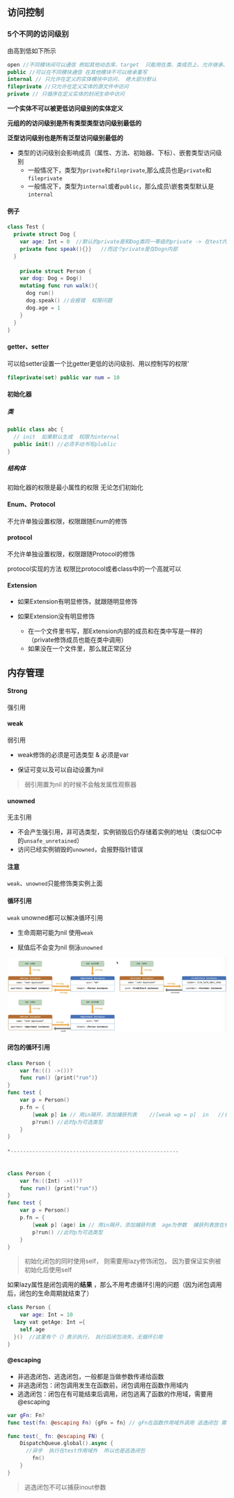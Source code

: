 ## 访问控制

### 5个不同的访问级别

由高到低如下所示

```swift
open //不同模块间可以通信 例如其他动态库，target  只能用在类、类成员上、允许继承、重写
public //可以在不同模块通信 在其他模块不可以继承重写
internal // 只允许在定义的实体模块中访问， 绝大部分默认
fileprivate //只允许在定义实体的源文件中访问 
private // 只循序在定义实体的封闭生命中访问    
```

**一个实体不可以被更低访问级别的实体定义**

**元组的的访问级别是所有类型类型访问级别最低的**

**泛型访问级别也是所有泛型访问级别最低的**

* 类型的访问级别会影响成员（属性、方法、初始器、下标）、嵌套类型访问级别
  * 一般情况下，类型为`private`和`fileprivate`,那么成员也是`private`和`fileprivate`
  * 一般情况下，类型为`internal`或者`public`，那么成员\嵌套类型默认是`internal `



#### 例子

```swift
class Test {
  private struct Dog {
    var age: Int = 0  //默认的private是和Dog类同一等级的private -> 在test内
    private func speak(){}}   //而这个private是在Dogn内部
  }

	private struct Person {
    var dog: Dog = Dog()
    mutating func run walk(){
      dog run()
      dog.speak() //会报错  权限问题
      dog.age = 1
    }
  }
}
```



#### getter、setter

可以给setter设置一个比getter更低的访问级别、用以控制写的权限’

```swift
fileprivate(set) public var num = 10	
```

#### 初始化器

##### 类

```swift
public class abc {
  // init  如果默认生成  权限为internal
  public init() //必须手动书写plublic
}
```

##### 结构体

初始化器的权限是最小属性的权限  无论怎们初始化



#### Enum、Protocol

不允许单独设置权限，权限跟随Enum的修饰

#### protocol

不允许单独设置权限，权限跟随Protocol的修饰

protocol实现的方法 权限比protocol或者class中的一个高就可以



#### Extension

* 如果Extension有明显修饰，就跟随明显修饰

* 如果Extension没有明显修饰
  * 在一个文件里书写，那Extension内部的成员和在类中写是一样的（private修饰成员也能在类中调用）
  * 如果没在一个文件里，那么就正常区分

## 内存管理

#### Strong

强引用

#### weak

弱引用

* weak修饰的必须是可选类型 & 必须是var

* 保证可变以及可以自动设置为nil

> 弱引用置为nil 的时候不会触发属性观察器

#### unowned

无主引用

*  不会产生强引用，非可选类型，实例销毁后仍存储着实例的地址（类似OC中的`unsafe_unretained`）
* 访问已经实例销毁的`unowned`，会报野指针错误

#### 注意

`weak`、`unowned`只能修饰类实例上面



#### 循环引用

`weak` unowned都可以解决循环引用

* 生命周期可能为nil 使用`weak`

* 赋值后不会变为nil 侧泳`unowned`

![image-20191114103908679](循环引用.png)

#### 闭包的循环引用



```swift
class Person {
	var fn:(() ->())?
	func run() {print("run")}
}
func test {
	var p = Person()
	p.fn = {
		[weak p] in // 用in隔开，添加捕获列表    //[weak wp = p]  in   //也可以自定义名称
		p?run() //此时p为可选类型
	}
}

*------------------------------------------------------


class Person {
	var fn:((Int) ->())?
	func run() {print("run")}
}
func test {
	var p = Person()
	p.fn = {
		[weak p] (age) in // 用in隔开，添加捕获列表  age为参数  捕获列表放在参数前面
		p?run() //此时p为可选类型
	}
}
```



> 初始化闭包的同时使用self， 则需要用lazy修饰闭包， 因为要保证实例被初始化后使用self

如果lazy属性是闭包调用的**结果** ，那么不用考虑循环引用的问题（因为闭包调用后，闭包的生命周期就结束了）

```swift
class Person {
	var age: Int = 10
  lazy vat getAge: Int ={
    self.age
  }()  //这里有个（）表示执行， 执行后闭包消失，无循环引用
}
```



#### @escaping

* 非逃逸闭包、逃逸闭包，一般都是当做参数传递给函数
* 非逃逸闭包：闭包调用发生在函数前，闭包调用在函数作用域内
* 逃逸闭包：闭包在有可能结束后调用，闭包逃离了函数的作用域，需要用@escaping

```swift
var gFn: Fn?
func test(fn: @escaping Fn) {gFn = fn} // gFn在函数作用域外调用 逃逸闭包 需要用@escaping修饰
```

```swift
func test(_ fn: @escaping FN) {
    DispatchQueue.global().async { 
      //异步  执行在test作用域外  所以也是逃逸闭包
        fn()
    }
}
```



> 逃逸闭包不可以捕获inout参数

